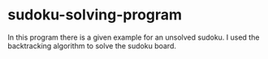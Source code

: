 # sudoku-solving-program
In this program there is a given example for an unsolved sudoku.
I used the backtracking algorithm to solve the sudoku board.